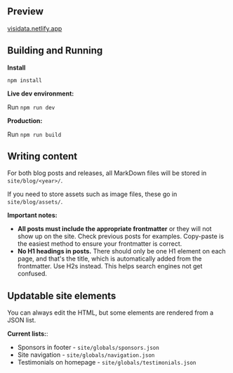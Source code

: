 ## Preview

[visidata.netlify.app](https://visidata.netlify.app)

## Building and Running 

**Install**

`npm install`

**Live dev environment:**

Run `npm run dev`

**Production:**

Run `npm run build`

## Writing content

For both blog posts and releases, all MarkDown files will be stored in `site/blog/<year>/`.

If you need to store assets such as image files, these go in `site/blog/assets/`.

**Important notes:**

* **All posts must include the appropriate frontmatter** or they will not show up on the site. Check previous posts for examples. Copy-paste is the easiest method to ensure your frontmatter is correct.
* **No H1 headings in posts.** There should only be one H1 element on each page, and that's the title, which is automatically added from the frontmatter. Use H2s instead. This helps search engines not get confused.

## Updatable site elements

You can always edit the HTML, but some elements are rendered from a JSON list.

**Current lists:**:

* Sponsors in footer - `site/globals/sponsors.json`
* Site navigation - `site/globals/navigation.json`
* Testimonials on homepage - `site/globals/testimonials.json`